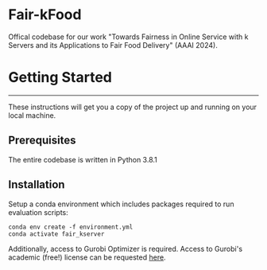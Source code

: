 # Fair-kFood
Offical codebase for our work "Towards Fairness in Online Service with k Servers and its Applications to Fair Food Delivery" (AAAI 2024).


# Getting Started
---
These instructions will get you a copy of the project up and running on your local machine.

## Prerequisites
The entire codebase is written in Python 3.8.1

## Installation
Setup a conda environment which includes packages required to run evaluation scripts:
```
conda env create -f environment.yml
conda activate fair_kserver
```
Additionally, access to Gurobi Optimizer is required. Access to Gurobi's academic (free!) license can be requested [here]().

